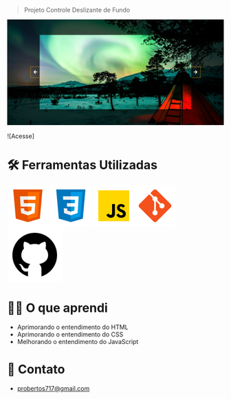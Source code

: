 > Projeto Controle Deslizante de Fundo

![preview](./.github/preview.png)

![Acesse]

# 🛠️ Ferramentas Utilizadas

![preview](./.github/icons8-html-5.svg) ![preview](./.github/icons8-css3.svg) ![preview](./.github/icons8-javascript.svg)![preview](./.github/icons8-git.svg) ![preview](./.github/icons8-github.svg)

# 👨‍🎓 O que aprendi

- Aprimorando o entendimento do HTML
- Aprimorando o entendimento do CSS
- Melhorando o entendimento do JavaScript

# 📧 Contato

- probertos717@gmail.com
